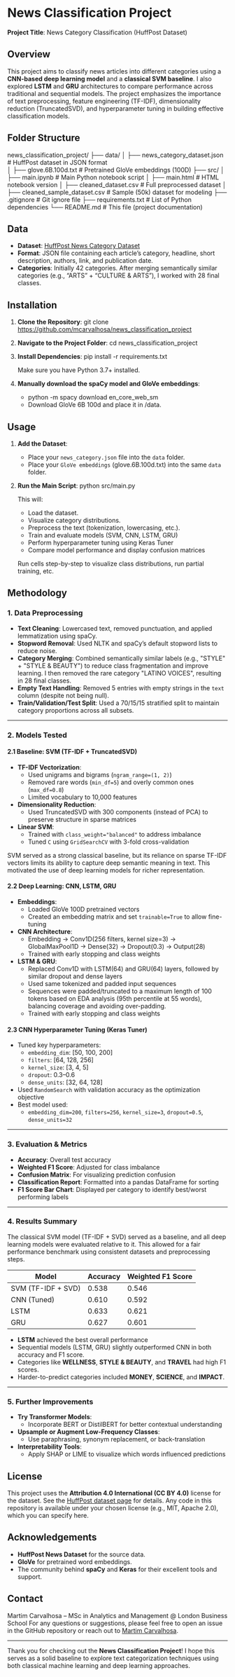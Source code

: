 # News Classification Project

**Project Title**: News Category Classification (HuffPost Dataset)

## Overview
This project aims to classify news articles into different categories using a **CNN-based deep learning model** and a **classical SVM baseline**. I also explored **LSTM** and **GRU** architectures to compare performance across traditional and sequential models. The project emphasizes the importance of text preprocessing, feature engineering (TF-IDF), dimensionality reduction (TruncatedSVD), and hyperparameter tuning in building effective classification models.

## Folder Structure

news_classification_project/
├── data/
│   ├── news_category_dataset.json     # HuffPost dataset in JSON format  
│   ├── glove.6B.100d.txt              # Pretrained GloVe embeddings (100D)
├── src/
│   ├── main.ipynb                     # Main Python notebook script
│   ├── main.html                      # HTML notebook version
│   ├── cleaned_dataset.csv            # Full preprocessed dataset
│   ├── cleaned_sample_dataset.csv     # Sample (50k) dataset for modeling
├── .gitignore                         # Git ignore file
├── requirements.txt                   # List of Python dependencies
└── README.md                          # This file (project documentation)


## Data
- **Dataset**: [HuffPost News Category Dataset](https://www.kaggle.com/datasets/rmisra/news-category-dataset)
- **Format**: JSON file containing each article’s category, headline, short description, authors, link, and publication date.
- **Categories**: Initially 42 categories. After merging semantically similar categories (e.g., “ARTS” + “CULTURE & ARTS”), I worked with 28 final classes.


## Installation
1. **Clone the Repository**:
   git clone https://github.com/mcarvalhosa/news_classification_project   

2. **Navigate to the Project Folder**:
   cd news_classification_project
   
3. **Install Dependencies**:
   pip install -r requirements.txt
   
   Make sure you have Python 3.7+ installed.
   
4. **Manually download the spaCy model and GloVe embeddings**:
   - python -m spacy download en_core_web_sm
   - Download GloVe 6B 100d and place it in /data.


## Usage

1. **Add the Dataset**:  
   - Place your `news_category.json` file into the `data` folder.
   - Place your `GloVe embeddings` (glove.6B.100d.txt) into the same `data` folder.

2. **Run the Main Script**:
    python src/main.py
   
   This will:
   - Load the dataset.
   - Visualize category distributions.
   - Preprocess the text (tokenization, lowercasing, etc.).
   - Train and evaluate models (SVM, CNN, LSTM, GRU)
   - Perform hyperparameter tuning using Keras Tuner
   - Compare model performance and display confusion matrices
   
   Run cells step-by-step to visualize class distributions, run partial training, etc.


## Methodology

### 1. Data Preprocessing

- **Text Cleaning**: Lowercased text, removed punctuation, and applied lemmatization using spaCy.
- **Stopword Removal**: Used NLTK and spaCy’s default stopword lists to reduce noise.
- **Category Merging**: Combined semantically similar labels (e.g., "STYLE" + "STYLE & BEAUTY") to reduce class fragmentation and improve learning. I then removed the rare category "LATINO VOICES", resulting in 28 final classes.
- **Empty Text Handling**: Removed 5 entries with empty strings in the `text` column (despite not being null).
- **Train/Validation/Test Split**: Used a 70/15/15 stratified split to maintain category proportions across all subsets.

---

### 2. Models Tested

#### 2.1 Baseline: SVM (TF-IDF + TruncatedSVD)

- **TF-IDF Vectorization**:
  - Used unigrams and bigrams (`ngram_range=(1, 2)`)
  - Removed rare words (`min_df=5`) and overly common ones (`max_df=0.8`)
  - Limited vocabulary to 10,000 features
- **Dimensionality Reduction**:
  - Used TruncatedSVD with 300 components (instead of PCA) to preserve structure in sparse matrices
- **Linear SVM**:
  - Trained with `class_weight="balanced"` to address imbalance
  - Tuned `C` using `GridSearchCV` with 3-fold cross-validation

SVM served as a strong classical baseline, but its reliance on sparse TF-IDF vectors limits its ability to capture deep semantic meaning in text. This motivated the use of deep learning models for richer representation.


#### 2.2 Deep Learning: CNN, LSTM, GRU

- **Embeddings**:
  - Loaded GloVe 100D pretrained vectors
  - Created an embedding matrix and set `trainable=True` to allow fine-tuning
- **CNN Architecture**:
  - Embedding → Conv1D(256 filters, kernel size=3) → GlobalMaxPool1D → Dense(32) → Dropout(0.3) → Output(28)
  - Trained with early stopping and class weights
- **LSTM & GRU**:
  - Replaced Conv1D with LSTM(64) and GRU(64) layers, followed by similar dropout and dense layers
  - Used same tokenized and padded input sequences
  - Sequences were padded/truncated to a maximum length of 100 tokens based on EDA analysis (95th percentile at 55 words), balancing coverage and avoiding over-padding.
  - Trained with early stopping and class weights

#### 2.3 CNN Hyperparameter Tuning (Keras Tuner)

- Tuned key hyperparameters:
  - `embedding_dim`: [50, 100, 200]
  - `filters`: [64, 128, 256]
  - `kernel_size`: [3, 4, 5]
  - `dropout`: 0.3–0.6
  - `dense_units`: [32, 64, 128]
- Used `RandomSearch` with validation accuracy as the optimization objective
- Best model used:
  - `embedding_dim=200`, `filters=256`, `kernel_size=3`, `dropout=0.5`, `dense_units=32`

---

### 3. Evaluation & Metrics

- **Accuracy**: Overall test accuracy
- **Weighted F1 Score**: Adjusted for class imbalance
- **Confusion Matrix**: For visualizing prediction confusion
- **Classification Report**: Formatted into a pandas DataFrame for sorting
- **F1 Score Bar Chart**: Displayed per category to identify best/worst performing labels

---

### 4. Results Summary

The classical SVM model (TF-IDF + SVD) served as a baseline, and all deep learning models were evaluated relative to it. This allowed for a fair performance benchmark using consistent datasets and preprocessing steps.

| Model               | Accuracy | Weighted F1 Score |
|---------------------|----------|-------------------|
| SVM (TF-IDF + SVD)  | 0.538    | 0.546             |
| CNN (Tuned)         | 0.610    | 0.592             |
| LSTM                | 0.633    | 0.621             |
| GRU                 | 0.627    | 0.601             |


- **LSTM** achieved the best overall performance
- Sequential models (LSTM, GRU) slightly outperformed CNN in both accuracy and F1 score.
- Categories like **WELLNESS**, **STYLE & BEAUTY**, and **TRAVEL** had high F1 scores.
- Harder-to-predict categories included **MONEY**, **SCIENCE**, and **IMPACT**.

---

### 5. Further Improvements

- **Try Transformer Models**:
  - Incorporate BERT or DistilBERT for better contextual understanding
- **Upsample or Augment Low-Frequency Classes**:
  - Use paraphrasing, synonym replacement, or back-translation
- **Interpretability Tools**:
  - Apply SHAP or LIME to visualize which words influenced predictions



## License
This project uses the **Attribution 4.0 International (CC BY 4.0)** license for the dataset. See the [HuffPost dataset page](https://www.kaggle.com/datasets/rmisra/news-category-dataset) for details. Any code in this repository is available under your chosen license (e.g., MIT, Apache 2.0), which you can specify here.

## Acknowledgements
- **HuffPost News Dataset** for the source data.
- **GloVe** for pretrained word embeddings.
- The community behind **spaCy** and **Keras** for their excellent tools and support.

## Contact
Martim Carvalhosa – MSc in Analytics and Management @ London Business School
For any questions or suggestions, please feel free to open an issue in the GitHub repository or reach out to [Martim Carvalhosa](mailto:mcarvalhosa.mam2025@london.edu). 

---

Thank you for checking out the **News Classification Project**! I hope this serves as a solid baseline to explore text categorization techniques using both classical machine learning and deep learning approaches.
